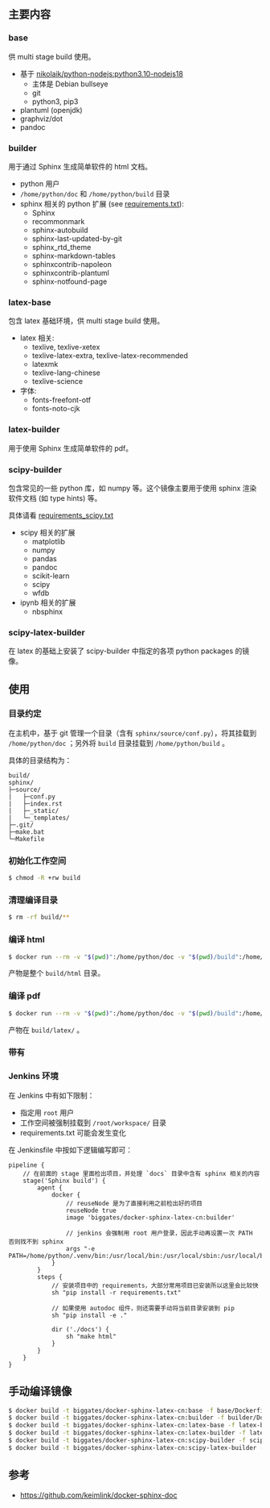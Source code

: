 ## 主要内容

### base

供 multi stage build 使用。

* 基于 [nikolaik/python-nodejs:python3.10-nodejs18](https://hub.docker.com/r/nikolaik/python-nodejs)
  * 主体是 Debian bullseye
  * git
  * python3, pip3
* plantuml (openjdk)
* graphviz/dot
* pandoc

### builder

用于通过 Sphinx 生成简单软件的 html 文档。

* python 用户
* `/home/python/doc` 和 `/home/python/build` 目录
* sphinx 相关的 python 扩展 (see [requirements.txt](requirements.txt)):
    * Sphinx
    * recommonmark
    * sphinx-autobuild
    * sphinx-last-updated-by-git
    * sphinx_rtd_theme
    * sphinx-markdown-tables
    * sphinxcontrib-napoleon
    * sphinxcontrib-plantuml
    * sphinx-notfound-page

### latex-base

包含 latex 基础环境，供 multi stage build 使用。

* latex 相关:
  * texlive, texlive-xetex
  * texlive-latex-extra, texlive-latex-recommended
  * latexmk
  * texlive-lang-chinese
  * texlive-science
* 字体:
  * fonts-freefont-otf
  * fonts-noto-cjk

### latex-builder

用于使用 Sphinx 生成简单软件的 pdf。

### scipy-builder

包含常见的一些 python 库，如 numpy 等。这个镜像主要用于使用 sphinx 渲染软件文档 (如 type hints) 等。

具体请看 [requirements_scipy.txt](./requirements_scipy.txt)

* scipy 相关的扩展
    * matplotlib
    * numpy
    * pandas
    * pandoc
    * scikit-learn
    * scipy
    * wfdb
* ipynb 相关的扩展
    * nbsphinx

### scipy-latex-builder

在 latex 的基础上安装了 scipy-builder 中指定的各项 python packages 的镜像。

## 使用

### 目录约定

在主机中，基于 git 管理一个目录（含有 `sphinx/source/conf.py`），将其挂载到 `/home/python/doc` ；另外将 `build` 目录挂载到 `/home/python/build` 。

具体的目录结构为：

```
build/
sphinx/
├─source/
|   ├─conf.py
|   ├─index.rst
|   ├─_static/
|   └─_templates/
├─.git/
├─make.bat
└─Makefile
```

### 初始化工作空间

```bash
$ chmod -R +rw build
```

### 清理编译目录

```bash
$ rm -rf build/**
```

### 编译 html

```bash
$ docker run --rm -v "$(pwd)":/home/python/doc -v "$(pwd)/build":/home/python/build biggates/docker-sphinx-latex-cn:builder make html
```

产物是整个 `build/html` 目录。

### 编译 pdf

```bash
$ docker run --rm -v "$(pwd)":/home/python/doc -v "$(pwd)/build":/home/python/build biggates/docker-sphinx-latex-cn:latex-builder make latexpdf
```

产物在 `build/latex/` 。

### 带有

### Jenkins 环境

在 Jenkins 中有如下限制：

* 指定用 `root` 用户
* 工作空间被强制挂载到 `/root/workspace/` 目录
* requirements.txt 可能会发生变化

在 Jenkinsfile 中按如下逻辑编写即可：

```
pipeline {
    // 在前面的 stage 里面检出项目，并处理 `docs` 目录中含有 sphinx 相关的内容
    stage('Sphinx build') {
        agent {
            docker {
                // reuseNode 是为了直接利用之前检出好的项目
                reuseNode true
                image 'biggates/docker-sphinx-latex-cn:builder'

                // jenkins 会强制用 root 用户登录，因此手动再设置一次 PATH 否则找不到 sphinx
                args "-e PATH=/home/python/.venv/bin:/usr/local/bin:/usr/local/sbin:/usr/local/bin:/usr/sbin:/usr/bin:/sbin:/bin"
            }
        }
        steps {
            // 安装项目中的 requirements，大部分常用项目已安装所以这里会比较快
            sh "pip install -r requirements.txt"

            // 如果使用 autodoc 组件，则还需要手动将当前目录安装到 pip
            sh "pip install -e ."

            dir ('./docs') {
                sh "make html"
            }
        }
    }
}
```

## 手动编译镜像

```bash
$ docker build -t biggates/docker-sphinx-latex-cn:base -f base/Dockerfile .
$ docker build -t biggates/docker-sphinx-latex-cn:builder -f builder/Dockerfile .
$ docker build -t biggates/docker-sphinx-latex-cn:latex-base -f latex-base/Dockerfile .
$ docker build -t biggates/docker-sphinx-latex-cn:latex-builder -f latex-builder/Dockerfile .
$ docker build -t biggates/docker-sphinx-latex-cn:scipy-builder -f scipy-builder/Dockerfile .
$ docker build -t biggates/docker-sphinx-latex-cn:scipy-latex-builder -f scipy-latex-builder/Dockerfile .
```

## 参考

* https://github.com/keimlink/docker-sphinx-doc
